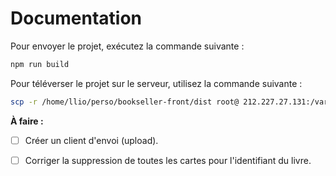 # Documentation

Pour envoyer le projet, exécutez la commande suivante :

```bash
npm run build
```

Pour téléverser le projet sur le serveur, utilisez la commande suivante :

```bash
scp -r /home/llio/perso/bookseller-front/dist root@	212.227.27.131:/var/www/html
```

**À faire :**

- [ ] Créer un client d'envoi (upload).
- [ ] Corriger la suppression de toutes les cartes pour l'identifiant du livre.



